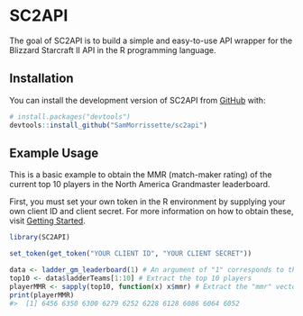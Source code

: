 
<!-- README.md is generated from README.Rmd. Please edit that file -->

# SC2API

<!-- badges: start -->

<!-- badges: end -->

The goal of SC2API is to build a simple and easy-to-use API wrapper for
the Blizzard Starcraft II API in the R programming language.

## Installation

You can install the development version of SC2API from
[GitHub](https://github.com/) with:

``` r
# install.packages("devtools")
devtools::install_github("SamMorrissette/sc2api")
```

## Example Usage

This is a basic example to obtain the MMR (match-maker rating) of the
current top 10 players in the North America Grandmaster leaderboard.

First, you must set your own token in the R environment by supplying
your own client ID and client secret. For more information on how to
obtain these, visit [Getting
Started](https://develop.battle.net/documentation/guides/getting-started).

``` r
library(SC2API)
```

``` r
set_token(get_token("YOUR CLIENT ID", "YOUR CLIENT SECRET"))
```

``` r
data <- ladder_gm_leaderboard(1) # An argument of "1" corresponds to the NA ladder.
top10 <- data$ladderTeams[1:10] # Extract the top 10 players
playerMMR <- sapply(top10, function(x) x$mmr) # Extract the "mmr" vector from each player. 
print(playerMMR)
#>  [1] 6456 6350 6300 6279 6252 6228 6128 6086 6064 6052
```
